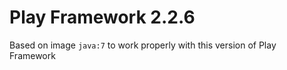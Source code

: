 # Play Framework 2.2.6

Based on image `java:7` to work properly with this version of Play Framework
